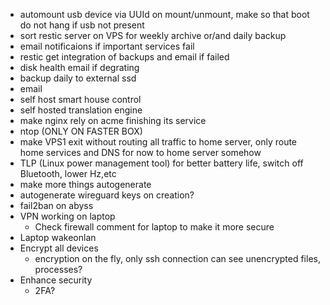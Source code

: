 - automount usb device via UUId on mount/unmount, make so that boot do not hang if usb not present
- sort restic server on VPS for weekly archive or/and daily backup
- email notificaions if important services fail
- restic get integration of backups and email if failed
- disk health email if degrating
- backup daily to external ssd
- email
- self host smart house control
- self hosted translation engine
- make nginx rely on acme finishing its service
- ntop (ONLY ON FASTER BOX)
- make VPS1 exit without routing all traffic to home server, only route home services and DNS for now to home server somehow
- TLP (Linux power management tool) for better battery life, switch off Bluetooth, lower Hz,etc
- make more things autogenerate
- autogenerate wireguard keys on creation?
- fail2ban on abyss
- VPN working on laptop
  - Check firewall comment for laptop to make it more secure
- Laptop wakeonlan
- Encrypt all devices
  - encryption on the fly, only ssh connection can see unencrypted files, processes?
- Enhance security
  - 2FA?
